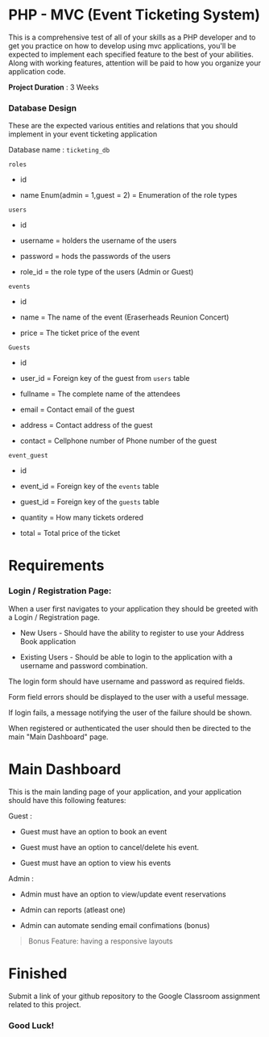 # PHP - MVC (Event Ticketing System)

This is a comprehensive test of all of your skills as a PHP developer and to get you practice on how to develop using mvc applications, you'll be expected to implement each specified feature to the best of your abilities. Along with working features, attention will be paid to how you organize your application code.


**Project Duration** : 3 Weeks


### Database Design

These are the expected various entities and relations that you should implement in your event ticketing application

Database name : `ticketing_db`

`roles`

* id 

* name Enum(admin = 1,guest = 2) = Enumeration of the role types

`users`

* id

* username = holders the username of the users

* password = hods the passwords of the users

* role_id = the role type of the users (Admin or Guest)

`events`

* id

* name = The name of the event (Eraserheads Reunion Concert)

* price = The ticket price of the event

`Guests`

* id

* user_id = Foreign key of the guest from `users` table

* fullname = The complete name of the attendees

* email = Contact email of the guest

* address = Contact address of the guest

* contact = Cellphone number of Phone number of the guest


`event_guest`

* id

* event_id = Foreign key of the `events` table

* guest_id = Foreign key of the `guests` table

* quantity = How many tickets ordered

* total = Total price of the ticket


# Requirements

### Login / Registration Page:

When a user first navigates to your application they should be greeted with a Login / Registration page.

* New Users - Should have the ability to register to use your Address Book application

* Existing Users - Should be able to login to the application with a username and password combination.

The login form should have username and password as required fields.

Form field errors should be displayed to the user with a useful message.

If login fails, a message notifying the user of the failure should be shown.

When registered or authenticated the user should then be directed to the main "Main Dashboard" page.


# Main Dashboard 

This is the main landing page of your application, and your application should have this following features:

Guest : 

* Guest must have an option to book an event

* Guest must have an option to cancel/delete his event.

* Guest must have an option to view his events


Admin : 

* Admin must have an option to view/update event reservations

* Admin can reports (atleast one)

* Admin can automate sending email confimations (bonus) 


> Bonus Feature: having a responsive layouts


# Finished

Submit a link of your github repository to the Google Classroom assignment related to this project.

### Good Luck!

